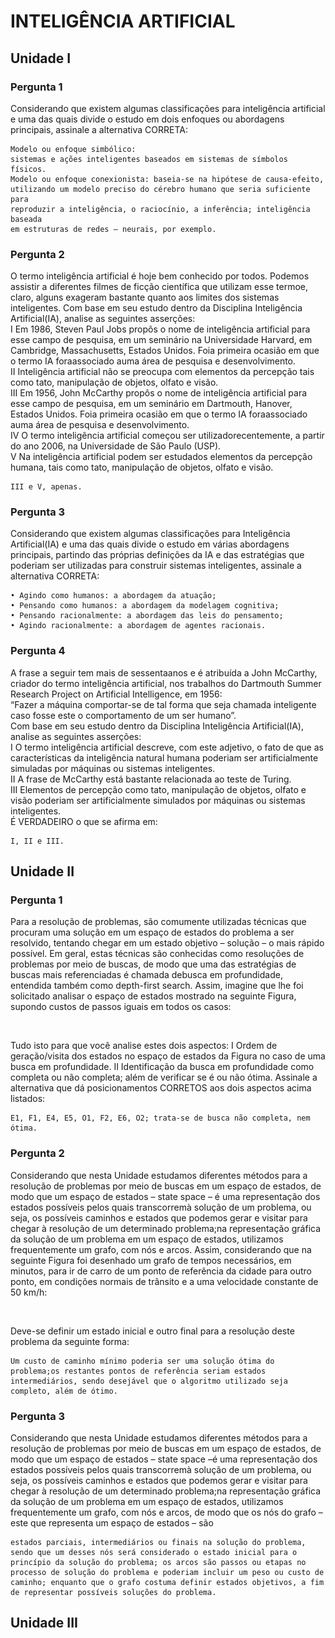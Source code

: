 # INTELIGÊNCIA ARTIFICIAL

## Unidade I

### Pergunta 1  

Considerando que existem algumas classificações para inteligência artificial e uma das quais divide o estudo em dois enfoques ou abordagens principais, assinale a alternativa CORRETA:  

```"
Modelo ou enfoque simbólico:  
sistemas e ações inteligentes baseados em sistemas de símbolos físicos. 
Modelo ou enfoque conexionista: baseia-se na hipótese de causa-efeito, 
utilizando um modelo preciso do cérebro humano que seria suficiente para 
reproduzir a inteligência, o raciocínio, a inferência; inteligência baseada 
em estruturas de redes – neurais, por exemplo.
```

### Pergunta 2

O termo inteligência artificial é hoje bem conhecido por todos. Podemos assistir a diferentes filmes de ficção científica que utilizam esse termoe, claro, alguns exageram bastante quanto aos limites dos sistemas inteligentes. Com base em seu estudo dentro da Disciplina Inteligência Artificial(IA), analise as seguintes asserções:  
I Em 1986, Steven Paul Jobs propôs o nome de inteligência artificial para esse campo de pesquisa, em um seminário na Universidade Harvard, em Cambridge, Massachusetts, Estados Unidos. Foia primeira ocasião em que o termo IA foraassociado auma área de pesquisa e desenvolvimento.  
II Inteligência artificial não se preocupa com elementos da percepção tais como tato, manipulação de objetos, olfato e visão.  
III Em 1956, John McCarthy propôs o nome de inteligência artificial para esse campo de pesquisa, em um seminário em Dartmouth, Hanover, Estados Unidos. Foia primeira ocasião em que o termo IA foraassociado auma área de pesquisa e desenvolvimento.  
IV O termo inteligência artificial começou ser utilizadorecentemente, a partir do ano 2006, na Universidade de São Paulo (USP).  
V Na inteligência artificial podem ser estudados elementos da percepção humana, tais como tato, manipulação de objetos, olfato e visão.  

```"
III e V, apenas.
```

### Pergunta 3

Considerando que existem algumas classificações para Inteligência Artificial(IA) e uma das quais divide o estudo em várias abordagens principais, partindo das próprias definições da IA e das estratégias que poderiam ser utilizadas para construir sistemas inteligentes, assinale a alternativa CORRETA:  

```"
• Agindo como humanos: a abordagem da atuação;  
• Pensando como humanos: a abordagem da modelagem cognitiva;  
• Pensando racionalmente: a abordagem das leis do pensamento;  
• Agindo racionalmente: a abordagem de agentes racionais.  
```

### Pergunta 4

A frase a seguir tem mais de sessentaanos e é atribuída a John McCarthy, criador do termo inteligência artificial, nos trabalhos do Dartmouth Summer Research Project on Artificial Intelligence, em 1956:  
“Fazer a máquina comportar-se de tal forma que seja chamada inteligente caso fosse este o comportamento de um ser humano”.  
Com base em seu estudo dentro da Disciplina Inteligência Artificial(IA), analise as seguintes asserções:  
I O termo inteligência artificial descreve, com este adjetivo, o fato de que as características da inteligência natural humana poderiam ser artificialmente simuladas por máquinas ou sistemas inteligentes.  
II A frase de McCarthy está bastante relacionada ao teste de Turing.  
III Elementos de percepção como tato, manipulação de objetos, olfato e visão poderiam ser artificialmente simulados por máquinas ou sistemas inteligentes.  
É VERDADEIRO o que se afirma em:  

```"
I, II e III.
```

## Unidade II

### Pergunta 1

Para a resolução de problemas, são comumente utilizadas técnicas que procuram uma solução em um espaço de estados do problema a ser resolvido, tentando chegar em um estado objetivo – solução – o mais rápido possível. Em geral, estas técnicas são conhecidas como resoluções de problemas por meio de buscas, de modo que uma das estratégias de buscas mais referenciadas é chamada debusca em profundidade, entendida também como depth-first search. Assim, imagine que lhe foi solicitado analisar o espaço de estados mostrado na seguinte Figura, supondo custos de passos iguais em todos os casos:  

![<img src="img/img_3.png">](<img src="img/img_3.png">)  

Tudo isto para que você analise estes dois aspectos: I Ordem de geração/visita dos estados no espaço de estados da Figura no caso de uma busca em profundidade. II Identificação da busca em profundidade como completa ou não completa; além de verificar se é ou não ótima. Assinale a alternativa que dá posicionamentos CORRETOS aos dois aspectos acima listados:  

```"
E1, F1, E4, E5, O1, F2, E6, O2; trata-se de busca não completa, nem ótima.  
```

### Pergunta 2

Considerando que nesta Unidade estudamos diferentes métodos para a resolução de problemas por meio de buscas em um espaço de estados, de modo que um espaço de estados – state space – é uma representação dos estados possíveis pelos quais transcorremà solução de um problema, ou seja, os possíveis caminhos e estados que podemos gerar e visitar para chegar à resolução de um determinado problema;na representação gráfica da solução de um problema em um espaço de estados, utilizamos frequentemente um grafo, com nós e arcos. Assim, considerando que na seguinte Figura foi desenhado um grafo de tempos necessários, em minutos, para ir de carro de um ponto de referência da cidade para outro ponto, em condições normais de trânsito e a uma velocidade constante de 50 km/h:  

![<img src="img/img_4.png">](<img src="img/img_4.png">)  

Deve-se definir um estado inicial e outro final para a resolução deste problema da seguinte forma:  

```"
Um custo de caminho mínimo poderia ser uma solução ótima do problema;os restantes pontos de referência seriam estados intermediários, sendo desejável que o algoritmo utilizado seja completo, além de ótimo.  
```

### Pergunta 3

Considerando que nesta Unidade estudamos diferentes métodos para a resolução de problemas por meio de buscas em um espaço de estados, de modo que um espaço de estados – state space –é uma representação dos estados possíveis pelos quais transcorremà solução de um problema, ou seja, os possíveis caminhos e estados que podemos gerar e visitar para chegar à resolução de um determinado problema;na representação gráfica da solução de um problema em um espaço de estados, utilizamos frequentemente um grafo, com nós e arcos, de modo que os nós do grafo – este que representa um espaço de estados – são  

```"
estados parciais, intermediários ou finais na solução do problema, sendo que um desses nós será considerado o estado inicial para o princípio da solução do problema; os arcos são passos ou etapas no processo de solução do problema e poderiam incluir um peso ou custo de caminho; enquanto que o grafo costuma definir estados objetivos, a fim de representar possíveis soluções do problema.
```

## Unidade III  

